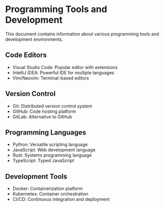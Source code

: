 # Programming Tools and Development

This document contains information about various programming tools and development environments.

## Code Editors
- Visual Studio Code: Popular editor with extensions
- IntelliJ IDEA: Powerful IDE for multiple languages
- Vim/Neovim: Terminal-based editors

## Version Control
- Git: Distributed version control system
- GitHub: Code hosting platform
- GitLab: Alternative to GitHub

## Programming Languages
- Python: Versatile scripting language
- JavaScript: Web development language
- Rust: Systems programming language
- TypeScript: Typed JavaScript

## Development Tools
- Docker: Containerization platform
- Kubernetes: Container orchestration
- CI/CD: Continuous integration and deployment